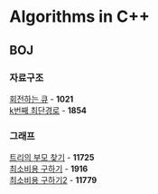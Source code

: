 # Algorithms in C++

## BOJ
### 자료구조
[회전하는 큐](https://github.com/wayandway/algorithms-cpp/blob/master/BOJ/Data-Structures/1021.cpp) - **1021** <br>
[k번째 최단경로](https://github.com/wayandway/algorithms-cpp/blob/master/BOJ/Data-Structures/1854.cpp) - **1854** <br>


### 그래프
[트리의 부모 찾기](https://github.com/wayandway/algorithms-cpp/blob/master/BOJ/Graph/11725.cpp) - **11725** <br>
[최소비용 구하기](https://github.com/wayandway/algorithms-cpp/blob/master/BOJ/Graph/1916.cpp) - **1916** <br>
[최소비용 구하기2](https://github.com/wayandway/algorithms-cpp/blob/master/BOJ/Graph/11779.cpp) - **11779** <br>
